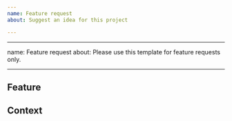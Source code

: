 ```yaml
---
name: Feature request
about: Suggest an idea for this project

---
```


---
name: Feature request
about: Please use this template for feature requests only.

---

<!--- Provide a general summary of the feature request in the Title above -->

## Feature
<!--- Tell us what you would like to add to this package -->

## Context
<!--- What dependencies on other packages or projects does this feature have  -->
<!--- Is your requested functionality based on an academic paper?-->
